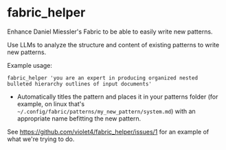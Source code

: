 # fabric_helper

Enhance Daniel Miessler's Fabric to be able to easily write new patterns.

Use LLMs to analyze the structure and content of existing patterns to write new patterns.

Example usage:

`fabric_helper 'you are an expert in producing organized nested bulleted hierarchy outlines of input documents'`

* Automatically titles the pattern and places it in your patterns folder (for example, on linux that's `~/.config/fabric/patterns/my_new_pattern/system.md`) with an appropriate name befitting the new pattern.

See https://github.com/violet4/fabric_helper/issues/1 for an example of what we're trying to do.
